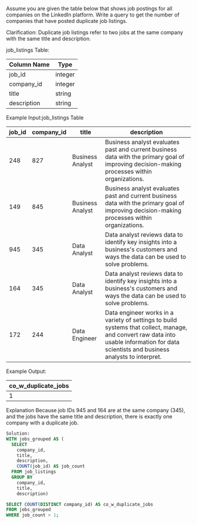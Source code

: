 Assume you are given the table below that shows job postings for all companies on the LinkedIn platform. Write a query to get the number of companies that have posted duplicate job listings.

Clarification:
Duplicate job listings refer to two jobs at the same company with the same title and description.

job_listings Table:

| Column Name | Type    |
|-------------|---------|
| job_id      | integer |
| company_id  | integer |
| title       | string  |
| description | string  |

Example Input:job_listings Table

| job_id | company_id | title                  | description                                                                                                                     |
|-------|------------|------------------------|---------------------------------------------------------------------------------------------------------------------------------|
| 248   | 827        | Business Analyst       | Business analyst evaluates past and current business data with the primary goal of improving decision-making processes within organizations. |
| 149   | 845        | Business Analyst       | Business analyst evaluates past and current business data with the primary goal of improving decision-making processes within organizations. |
| 945   | 345        | Data Analyst           | Data analyst reviews data to identify key insights into a business's customers and ways the data can be used to solve problems.       |
| 164   | 345        | Data Analyst           | Data analyst reviews data to identify key insights into a business's customers and ways the data can be used to solve problems.       |
| 172   | 244        | Data Engineer          | Data engineer works in a variety of settings to build systems that collect, manage, and convert raw data into usable information for data scientists and business analysts to interpret. |

Example Output:

| co_w_duplicate_jobs | 
| ---  |
| 1 |

Explanation
Because job IDs 945 and 164 are at the same company (345), and the jobs have the same title and description, there is exactly one company with a duplicate job.

```sql
Solution: 
WITH jobs_grouped AS (
  SELECT 
    company_id, 
    title, 
    description, 
    COUNT(job_id) AS job_count
  FROM job_listings
  GROUP BY 
    company_id, 
    title, 
    description)

SELECT COUNT(DISTINCT company_id) AS co_w_duplicate_jobs
FROM jobs_grouped
WHERE job_count > 1;

```




